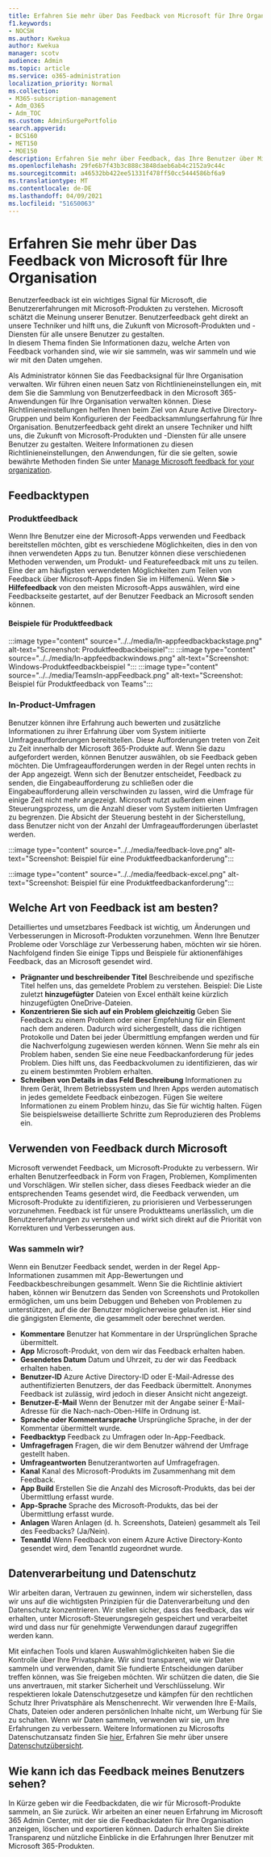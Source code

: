 ```yaml
---
title: Erfahren Sie mehr über Das Feedback von Microsoft für Ihre Organisation
f1.keywords:
- NOCSH
ms.author: Kwekua
author: Kwekua
manager: scotv
audience: Admin
ms.topic: article
ms.service: o365-administration
localization_priority: Normal
ms.collection:
- M365-subscription-management
- Adm_O365
- Adm_TOC
ms.custom: AdminSurgePortfolio
search.appverid:
- BCS160
- MET150
- MOE150
description: Erfahren Sie mehr über Feedback, das Ihre Benutzer über Microsoft-Produkte an Microsoft senden können.
ms.openlocfilehash: 29fe6b7f43b3c888c3848daeb6ab4c2152a9c44c
ms.sourcegitcommit: a46532bb422ee51331f478ff50cc5444586bf6a9
ms.translationtype: MT
ms.contentlocale: de-DE
ms.lasthandoff: 04/09/2021
ms.locfileid: "51650063"
---
```

# <a name="learn-about-microsoft-feedback-for-your-organization"></a>Erfahren Sie mehr über Das Feedback von Microsoft für Ihre Organisation

Benutzerfeedback ist ein wichtiges Signal für Microsoft, die Benutzererfahrungen mit Microsoft-Produkten zu verstehen. Microsoft schätzt die Meinung unserer Benutzer. Benutzerfeedback geht direkt an unsere Techniker und hilft uns, die Zukunft von Microsoft-Produkten und -Diensten für alle unsere Benutzer zu gestalten.  
In diesem Thema finden Sie Informationen dazu, welche Arten von Feedback vorhanden sind, wie wir sie sammeln, was wir sammeln und wie wir mit den Daten umgehen.

Als Administrator können Sie das Feedbacksignal für Ihre Organisation verwalten. Wir führen einen neuen Satz von Richtlinieneinstellungen ein, mit dem Sie die Sammlung von Benutzerfeedback in den Microsoft 365-Anwendungen für Ihre Organisation verwalten können. Diese Richtlinieneinstellungen helfen Ihnen beim Ziel von Azure Active Directory-Gruppen und beim Konfigurieren der Feedbacksammlungserfahrung für Ihre Organisation. Benutzerfeedback geht direkt an unsere Techniker und hilft uns, die Zukunft von Microsoft-Produkten und -Diensten für alle unsere Benutzer zu gestalten. Weitere Informationen zu diesen Richtlinieneinstellungen, den Anwendungen, für die sie gelten, sowie bewährte Methoden finden Sie unter [Manage Microsoft feedback for your organization](../manage/manage-feedback-ms-org.md).

## <a name="feedback-types"></a>Feedbacktypen

### <a name="in-product-feedback"></a>Produktfeedback

Wenn Ihre Benutzer eine der Microsoft-Apps verwenden und Feedback bereitstellen möchten, gibt es verschiedene Möglichkeiten, dies in den von ihnen verwendeten Apps zu tun. Benutzer können diese verschiedenen Methoden verwenden, um Produkt- und Featurefeedback mit uns zu teilen. Eine der am häufigsten verwendeten Möglichkeiten zum Teilen von Feedback über Microsoft-Apps finden Sie im Hilfemenü. Wenn **Sie**  >  **Hilfefeedback** von den meisten Microsoft-Apps auswählen, wird eine Feedbackseite gestartet, auf der Benutzer Feedback an Microsoft senden können.

#### <a name="in-product-feedback-examples"></a>Beispiele für Produktfeedback

:::image type="content" source="../../media/In-appfeedbackbackstage.png" alt-text="Screenshot: Produktfeedbackbeispiel":::
:::image type="content" source="../../media/In-appfeedbackwindows.png" alt-text="Screenshot: Windows-Produktfeedbackbeispiel ":::
:::image type="content" source="../../media/TeamsIn-appFeedback.png" alt-text="Screenshot: Beispiel für Produktfeedback von Teams":::

### <a name="in-product-surveys"></a>In-Product-Umfragen

Benutzer können ihre Erfahrung auch bewerten und zusätzliche Informationen zu ihrer Erfahrung über vom System initiierte Umfrageaufforderungen bereitstellen. Diese Aufforderungen treten von Zeit zu Zeit innerhalb der Microsoft 365-Produkte auf. Wenn Sie dazu aufgefordert werden, können Benutzer auswählen, ob sie Feedback geben möchten. Die Umfrageaufforderungen werden in der Regel unten rechts in der App angezeigt. Wenn sich der Benutzer entscheidet, Feedback zu senden, die Eingabeaufforderung zu schließen oder die Eingabeaufforderung allein verschwinden zu lassen, wird die Umfrage für einige Zeit nicht mehr angezeigt. Microsoft nutzt außerdem einen Steuerungsprozess, um die Anzahl dieser vom System initiierten Umfragen zu begrenzen.  Die Absicht der Steuerung besteht in der Sicherstellung, dass Benutzer nicht von der Anzahl der Umfrageaufforderungen überlastet werden.

:::image type="content" source="../../media/feedback-love.png" alt-text="Screenshot: Beispiel für eine Produktfeedbackanforderung":::

:::image type="content" source="../../media/feedback-excel.png" alt-text="Screenshot: Beispiel für eine Produktfeedbackanforderung":::

## <a name="what-kind-of-feedback-is-best"></a>Welche Art von Feedback ist am besten?

Detailliertes und umsetzbares Feedback ist wichtig, um Änderungen und Verbesserungen in Microsoft-Produkten vorzunehmen. Wenn Ihre Benutzer Probleme oder Vorschläge zur Verbesserung haben, möchten wir sie hören. Nachfolgend finden Sie einige Tipps und Beispiele für aktionenfähiges Feedback, das an Microsoft gesendet wird.

- **Prägnanter und beschreibender Titel**   Beschreibende und spezifische Titel helfen uns, das gemeldete Problem zu verstehen. Beispiel: Die Liste zuletzt **hinzugefügter** Dateien von Excel enthält keine kürzlich hinzugefügten OneDrive-Dateien.
- **Konzentrieren Sie sich auf ein Problem gleichzeitig**   Geben Sie Feedback zu einem Problem oder einer Empfehlung für ein Element nach dem anderen. Dadurch wird sichergestellt, dass die richtigen Protokolle und Daten bei jeder Übermittlung empfangen werden und für die Nachverfolgung zugewiesen werden können. Wenn Sie mehr als ein Problem haben, senden Sie eine neue Feedbackanforderung für jedes Problem. Dies hilft uns, das Feedbackvolumen zu identifizieren, das wir zu einem bestimmten Problem erhalten.
- **Schreiben von Details in das Feld Beschreibung**   Informationen zu Ihrem Gerät, Ihrem Betriebssystem und Ihren Apps werden automatisch in jedes gemeldete Feedback einbezogen. Fügen Sie weitere Informationen zu einem Problem hinzu, das Sie für wichtig halten. Fügen Sie beispielsweise detaillierte Schritte zum Reproduzieren des Problems ein.

## <a name="how-microsoft-uses-feedback"></a>Verwenden von Feedback durch Microsoft

Microsoft verwendet Feedback, um Microsoft-Produkte zu verbessern. Wir erhalten Benutzerfeedback in Form von Fragen, Problemen, Komplimenten und Vorschlägen. Wir stellen sicher, dass dieses Feedback wieder an die entsprechenden Teams gesendet wird, die Feedback verwenden, um Microsoft-Produkte zu identifizieren, zu priorisieren und Verbesserungen vorzunehmen. Feedback ist für unsere Produktteams unerlässlich, um die Benutzererfahrungen zu verstehen und wirkt sich direkt auf die Priorität von Korrekturen und Verbesserungen aus.

### <a name="what-do-we-collect"></a>Was sammeln wir?

Wenn ein Benutzer Feedback sendet, werden in der Regel App-Informationen zusammen mit App-Bewertungen und Feedbackbeschreibungen gesammelt.  Wenn Sie die Richtlinie aktiviert haben, können wir Benutzern das Senden von Screenshots und Protokollen ermöglichen, um uns beim Debuggen und Beheben von Problemen zu unterstützen, auf die der Benutzer möglicherweise gelaufen ist. Hier sind die gängigsten Elemente, die gesammelt oder berechnet werden.

- **Kommentare**   Benutzer hat Kommentare in der Ursprünglichen Sprache übermittelt.
- **App**   Microsoft-Produkt, von dem wir das Feedback erhalten haben.
- **Gesendetes Datum**   Datum und Uhrzeit, zu der wir das Feedback erhalten haben.
- **Benutzer-ID**   Azure Active Directory-ID oder E-Mail-Adresse des authentifizierten Benutzers, der das Feedback übermittelt. Anonymes Feedback ist zulässig, wird jedoch in dieser Ansicht nicht angezeigt.
- **Benutzer-E-Mail**   Wenn der Benutzer mit der Angabe seiner E-Mail-Adresse für die Nach-nach-Oben-Hilfe in Ordnung ist.
- **Sprache oder Kommentarsprache**   Ursprüngliche Sprache, in der der Kommentar übermittelt wurde.
- **Feedbacktyp**   Feedback zu Umfragen oder In-App-Feedback.
- **Umfragefragen**   Fragen, die wir dem Benutzer während der Umfrage gestellt haben.
- **Umfrageantworten**   Benutzerantworten auf Umfragefragen.
- **Kanal**   Kanal des Microsoft-Produkts im Zusammenhang mit dem Feedback.
- **App Build**   Erstellen Sie die Anzahl des Microsoft-Produkts, das bei der Übermittlung erfasst wurde.
- **App-Sprache**   Sprache des Microsoft-Produkts, das bei der Übermittlung erfasst wurde.
- **Anlagen**   Waren Anlagen (d. h. Screenshots, Dateien) gesammelt als Teil des Feedbacks? (Ja/Nein).
- **TenantId**   Wenn Feedback von einem Azure Active Directory-Konto gesendet wird, dem TenantId zugeordnet wurde.

## <a name="data-handling-and-privacy"></a>Datenverarbeitung und Datenschutz

Wir arbeiten daran, Vertrauen zu gewinnen, indem wir sicherstellen, dass wir uns auf die wichtigsten Prinzipien für die Datenverarbeitung und den Datenschutz konzentrieren.
Wir stellen sicher, dass das feedback, das wir erhalten, unter Microsoft-Steuerungsregeln gespeichert und verarbeitet wird und dass nur für genehmigte Verwendungen darauf zugegriffen werden kann.

Mit einfachen Tools und klaren Auswahlmöglichkeiten haben Sie die Kontrolle über Ihre Privatsphäre. Wir sind transparent, wie wir Daten sammeln und verwenden, damit Sie fundierte Entscheidungen darüber treffen können, was Sie freigeben möchten. Wir schützen die daten, die Sie uns anvertrauen, mit starker Sicherheit und Verschlüsselung. Wir respektieren lokale Datenschutzgesetze und kämpfen für den rechtlichen Schutz Ihrer Privatsphäre als Menschenrecht. Wir verwenden Ihre E-Mails, Chats, Dateien oder anderen persönlichen Inhalte nicht, um Werbung für Sie zu schalten. Wenn wir Daten sammeln, verwenden wir sie, um Ihre Erfahrungen zu verbessern. Weitere Informationen zu Microsofts Datenschutzansatz finden Sie [hier.](https://privacy.microsoft.com/) Erfahren Sie mehr über unsere [Datenschutzübersicht](/compliance/assurance/assurance-privacy).

## <a name="how-can-i-see-my-users-feedback"></a>Wie kann ich das Feedback meines Benutzers sehen?

In Kürze geben wir die Feedbackdaten, die wir für Microsoft-Produkte sammeln, an Sie zurück. Wir arbeiten an einer neuen Erfahrung im Microsoft 365 Admin Center, mit der sie die Feedbackdaten für Ihre Organisation anzeigen, löschen und exportieren können. Dadurch erhalten Sie direkte Transparenz und nützliche Einblicke in die Erfahrungen Ihrer Benutzer mit Microsoft 365-Produkten.
